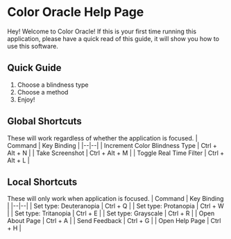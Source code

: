# Color Oracle Help Page
Hey! Welcome to Color Oracle! If this is your first time running this application, please have a quick read of this guide, it will show you how to use this software.

## Quick Guide
 1. Choose a blindness type
 2. Choose a method
 3. Enjoy!

## Global Shortcuts
These will work regardless of whether the application is focused.
| Command | Key Binding  |
|--|--|
| Increment Color Blindness Type | Ctrl + Alt + N |
| Take Screenshot | Ctrl + Alt + M |
| Toggle Real Time Filter | Ctrl + Alt + L |

## Local Shortcuts
These will only work when application is focused.
| Command | Key Binding  |
|--|--|
| Set type: Deuteranopia | Ctrl + Q |
| Set type: Protanopia | Ctrl + W |
| Set type: Tritanopia | Ctrl + E |
| Set type: Grayscale | Ctrl + R |
| Open About Page | Ctrl + A |
| Send Feedback | Ctrl + G |
| Open Help Page | Ctrl + H |


